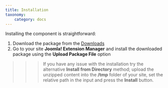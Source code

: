 ```yaml
---
title: Installation
taxonomy:
    category: docs
---
```


Installing the component is straightforward:

1. Download the package from the [Downloads](http://www.zoolanders.com/downloads)
2. Go to your site **Joomla! Extension Manager** and install the downloaded package using the **Upload Package File** option

>>> If you have any issue with the installation try the alternative **Install from Directory** method; upload the unzipped content into the **/tmp** folder of your site, set the relative path in the input and press the **Install** button.
